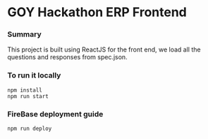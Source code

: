 # GOY Hackathon ERP Frontend

### Summary

This project is built using ReactJS for the front end, we load all the questions and responses from spec.json.

### To run it locally
```
npm install
npm run start
```

### FireBase deployment guide
```
npm run deploy

```
